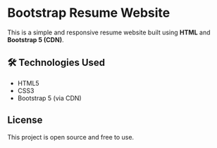 # Bootstrap Resume Website

This is a simple and responsive resume website built using **HTML** and **Bootstrap 5 (CDN)**. 


## 🛠️ Technologies Used

- HTML5
- CSS3
- Bootstrap 5 (via CDN)

## License
This project is open source and free to use.

